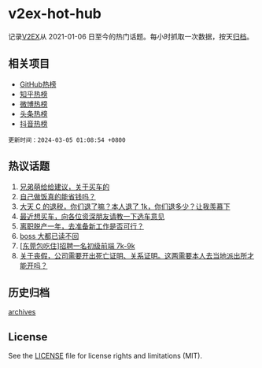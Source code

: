 # v2ex-hot-hub

 记录[V2EX](https://www.v2ex.com/)从 2021-01-06 日至今的热门话题。每小时抓取一次数据，按天[归档](archives)。
 
 ## 相关项目

- [GitHub热榜](https://github.com/lonnyzhang423/github-hot-hub)
- [知乎热榜](https://github.com/lonnyzhang423/zhihu-hot-hub)
- [微博热榜](https://github.com/lonnyzhang423/weibo-hot-hub)
- [头条热榜](https://github.com/lonnyzhang423/toutiao-hot-hub)
- [抖音热榜](https://github.com/lonnyzhang423/douyin-hot-hub)


 `更新时间：2024-03-05 01:08:54 +0800`

## 热议话题

1. [兄弟萌给给建议，关于买车的](https://www.v2ex.com/t/1020339)
1. [自己做饭真的能省钱吗？](https://www.v2ex.com/t/1020456)
1. [大天 C 的退税，你们退了嘛？本人退了 1k，你们退多少？让我羡慕下](https://www.v2ex.com/t/1020373)
1. [最近想买车，向各位资深朋友请教一下选车意见](https://www.v2ex.com/t/1020324)
1. [离职脱产一年，去准备新工作是否可行？](https://www.v2ex.com/t/1020306)
1. [boss 大都已读不回](https://www.v2ex.com/t/1020382)
1. [[东莞包吃住]招聘一名初级前端 7k-9k](https://www.v2ex.com/t/1020325)
1. [关于丧假，公司需要开出死亡证明、关系证明。这两需要本人去当地派出所才能开吗？](https://www.v2ex.com/t/1020455)

## 历史归档

[archives](archives)

## License

See the [LICENSE](LICENSE) file for license rights and limitations (MIT).
